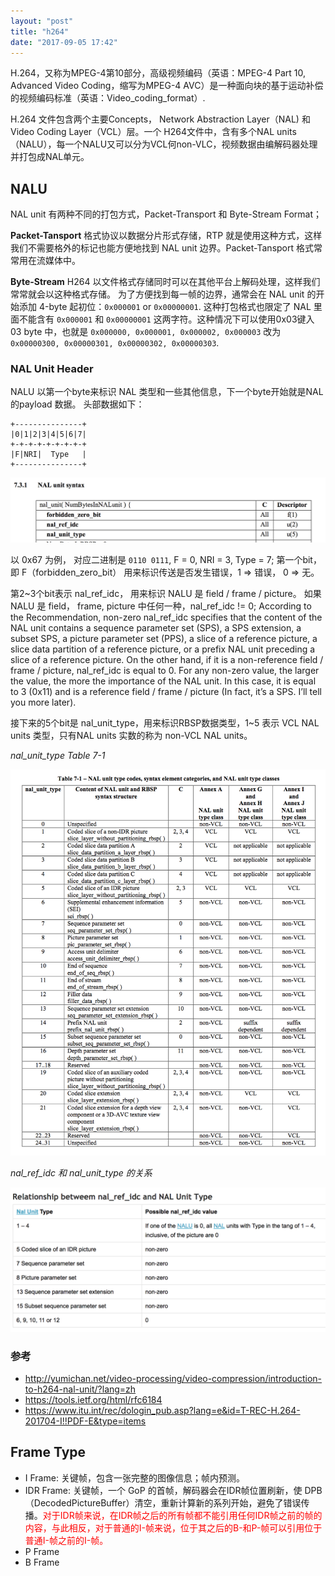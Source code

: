 ```yaml
---
layout: "post"
title: "h264"
date: "2017-09-05 17:42"
---
```


H.264，又称为MPEG-4第10部分，高级视频编码（英语：MPEG-4 Part 10, Advanced Video Coding，缩写为MPEG-4 AVC）是一种面向块的基于运动补偿的视频编码标准（英语：Video_coding_format）.

H.264 文件包含两个主要Concepts， Network Abstraction Layer（NAL) 和 Video Coding Layer（VCL）层。一个 H264文件中，含有多个NAL units（NALU），每一个NALU又可以分为VCL何non-VLC，视频数据由编解码器处理并打包成NAL单元。

## NALU

NAL unit 有两种不同的打包方式，Packet-Transport 和 Byte-Stream Format；

**Packet-Tansport** 格式协议以数据分片形式存储，RTP 就是使用这种方式，这样我们不需要格外的标记也能方便地找到 NAL unit 边界。Packet-Tansport 格式常常用在流媒体中。

**Byte-Stream** H264 以文件格式存储同时可以在其他平台上解码处理，这样我们常常就会以这种格式存储。
为了方便找到每一帧的边界，通常会在 NAL unit 的开始添加 4-byte 起初位：``0x000001``
or ``0x00000001``. 这种打包格式也限定了 NAL 里面不能含有 ``0x000001``
和 ``0x00000001`` 这两字符。这种情况下可以使用0x03键入03 byte 中，也就是
``0x000000, 0x000001, 0x000002, 0x000003`` 改为``0x00000300, 0x00000301, 0x00000302, 0x00000303``.

### NAL Unit Header

NALU 以第一个byte来标识 NAL 类型和一些其他信息，下一个byte开始就是NAL 的payload 数据。
头部数据如下：

```
+---------------+
|0|1|2|3|4|5|6|7|
+-+-+-+-+-+-+-+-+
|F|NRI|  Type   |
+---------------+
```

![](/images/2017-09-05-h264-ed034.png)

以 0x67 为例， 对应二进制是 ``0110 0111``, F = 0, NRI = 3, Type = 7; 第一个bit，即 F（forbidden_zero_bit）
用来标识传送是否发生错误，1 => 错误， 0 => 无。

第2~3个bit表示 nal_ref_idc， 用来标识 NALU 是 field / frame / picture。 如果NALU 是 field，
frame, picture 中任何一种，nal_ref_idc != 0; According to the Recommendation, non-zero nal_ref_idc specifies that the content of the NAL unit contains a sequence parameter set (SPS), a SPS extension, a subset SPS, a picture parameter set (PPS), a slice of a reference picture, a slice data partition of a reference picture, or a prefix NAL unit preceding a slice of a reference picture. On the other hand, if it is a non-reference field / frame / picture, nal_ref_idc is equal to 0. For any non-zero value, the larger the value, the more the importance of the NAL unit. In this case, it is equal to 3 (0x11) and is a reference field / frame / picture (In fact, it’s a SPS. I’ll tell you more later).

接下来的5个bit是 nal_unit_type，用来标识RBSP数据类型，1~5 表示 VCL NAL units 类型，只有NAL units 实数的称为 non-VCL NAL units。

*nal_unit_type Table 7-1*

![nal_unit_type-table-7-1](/images/nal_unit_type-table-7-1.png)

*nal_ref_idc 和 nal_unit_type 的关系*

![relation-nal_ref_idc-nal_unit_type](/images/relation-nal_ref_idc-nal_unit_type.png)

### 参考

- <a href="http://yumichan.net/video-processing/video-compression/introduction-to-h264-nal-unit/?lang=zh">http://yumichan.net/video-processing/video-compression/introduction-to-h264-nal-unit/?lang=zh</a>
- <a href="https://tools.ietf.org/html/rfc6184">https://tools.ietf.org/html/rfc6184</a>
- <a href="https://www.itu.int/rec/dologin_pub.asp?lang=e&id=T-REC-H.264-201704-I!!PDF-E&type=items">https://www.itu.int/rec/dologin_pub.asp?lang=e&id=T-REC-H.264-201704-I!!PDF-E&type=items</a>

## Frame Type

- I Frame: 关键帧，包含一张完整的图像信息；帧内预测。
- IDR Frame: 关键帧，一个 GoP 的首帧，解码器会在IDR帧位置刷新，使 DPB （DecodedPictureBuffer）清空，重新计算新的系列开始，避免了错误传播。<span style="color: red">对于IDR帧来说，在IDR帧之后的所有帧都不能引用任何IDR帧之前的帧的内容，与此相反，对于普通的I-帧来说，位于其之后的B-和P-帧可以引用位于普通I-帧之前的I-帧。</span>
- P Frame
- B Frame
